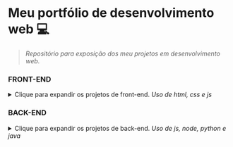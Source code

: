 # Meu portfólio de desenvolvimento web 💻
<blockquote><i>Repositório para exposição dos meu projetos em desenvolvimento web. </i> </blockquote>

### FRONT-END 
<details>
<summary> Clique para expandir os projetos de front-end. <i>Uso de html, css e js</i></summary>
   <a text-decoraton: none; href="https://github.com/brunucoelho/codificadorDeTexto"> <h3>Projeto - Codificador e Descodificador de texto 📝</a></h3>

   <a href="https://github.com/brunucoelho/clone_siteHashtag"> <h3>Projeto - Clone de site #️⃣</a></h3>
</details>


### BACK-END
<details>
<summary> Clique para expandir os projetos de back-end. <i>Uso de js, node, python e java</i></summary>
</details>
